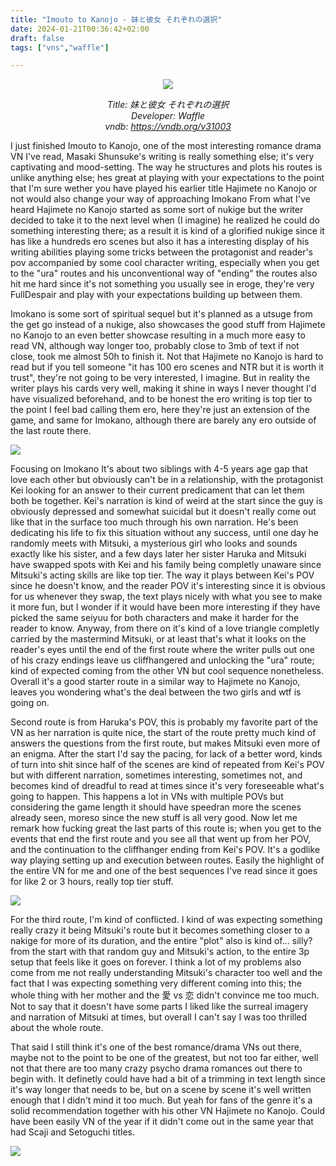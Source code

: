 ```yaml
---
title: "Imouto to Kanojo - 妹と彼女 それぞれの選択"
date: 2024-01-21T00:36:42+02:00
draft: false
tags: ["vns","waffle"]

---
```


<center>

![](/unikansou/images/imokano/0.png)

*Title: 妹と彼女 それぞれの選択<br/>
Developer: Waffle<br/>
vndb: https://vndb.org/v31003*

</center>

I just finished Imouto to Kanojo, one of the most interesting romance drama VN I've read, Masaki Shunsuke's writing is really something else; it's very captivating and mood-setting. The way he structures and plots his routes is unlike anything else; hes great at playing with your expectations to the point that I'm sure wether you have played his earlier title Hajimete no Kanojo or not would also change your way of approaching Imokano
From what I've heard Hajimete no Kanojo started as some sort of nukige but the writer decided to take it to the next level when (I imagine) he realized he could do something interesting there; as a result it is kind of a glorified nukige since it has like a hundreds ero scenes but also it has a interesting display of his writing abilities playing some tricks between the protagonist and reader's pov accompanied by some cool character writing, especially when you get to the "ura" routes and his unconventional way of "ending" the routes also hit me hard since it's not something you usually see in eroge, they're very FullDespair and play with your expectations building up between them.

<!--more-->

Imokano is some sort of spiritual sequel but it's planned as a utsuge from the get go instead of a nukige, also showcases the good stuff from Hajimete no Kanojo to an even better showcase resulting in a much more easy to read VN, although way longer too, probably close to 3mb of text if not close, took me almost 50h to finish it. Not that Hajimete no Kanojo is hard to read but if you tell someone "it has 100 ero scenes and NTR but it is worth it trust", they're not going to be very interested, I imagine. But in reality the writer plays his cards very well, making it shine in ways I never thought I'd have visualized beforehand, and to be honest the ero writing is top tier to the point I feel bad calling them ero, here they're just an extension of the game, and same for Imokano, although there are barely any ero outside of the last route there.

![](/unikansou/images/imokano/1.png)

Focusing on Imokano It's about two siblings with 4-5 years age gap that love each other but obviously can't be in a relationship, with the protagonist Kei looking for an answer to their current predicament that can let them both be together. Kei's narration is kind of weird at the start since the guy is obviously depressed and somewhat suicidal but it doesn't really come out like that in the surface too much through his own narration. He's been dedicating his life to fix this situation without any success, until one day he randomly meets with Mitsuki, a mysterious girl who looks and sounds exactly like his sister, and a few days later her sister Haruka and Mitsuki have swapped spots with Kei and his family being completly unaware since Mitsuki's acting skills are like top tier.
The way it plays between Kei's POV since he doesn't know, and the reader POV it's interesting since it is obvious for us whenever they swap, the text plays nicely with what you see to make it more fun, but I wonder if it would have been more interesting if they have picked the same seiyuu for both characters and make it harder for the reader to know. Anyway, from there on it's kind of a love triangle completly carried by the mastermind Mitsuki, or at least that's what it looks on the reader's eyes until the end of the first route where the writer pulls out one of his crazy endings leave us cliffhangered and unlocking the "ura" route; kind of expected coming from the other VN but cool sequence nonetheless. Overall it's a good starter route in a similar way to Hajimete no Kanojo, leaves you wondering what's the deal between the two girls and wtf is going on.

Second route is from Haruka's POV, this is probably my favorite part of the VN as her narration is quite nice, the start of the route pretty much kind of answers the questions from the first route, but makes Mitsuki even more of an enigma. After the start I'd say the pacing, for lack of a better word, kinds of turn into shit since half of the scenes are kind of repeated from Kei's POV but with different narration, sometimes interesting, sometimes not, and becomes kind of dreadful to read at times since it's very foreseeable what's going to happen. This happens a lot in VNs with multiple POVs but considering the game length it should have speedran more the scenes already seen, moreso since the new stuff is all very good. Now let me remark how fucking great the last parts of this route is; when you get to the events that end the first route and you see all that went up from her POV, and the continuation to the cliffhanger ending from Kei's POV. It's a godlike way playing setting up and execution between routes. Easily the highlight of the entire VN for me and one of the best sequences I've read since it goes for like 2 or 3 hours, really top tier stuff.

![](/unikansou/images/imokano/2.png)

For the third route, I'm kind of conflicted. I kind of was expecting something really crazy it being Mitsuki's route but it becomes something closer to a nakige for more of its duration, and the entire "plot" also is kind of... silly? from the start with that random guy and Mitsuki's action, to the entire 3p setup that feels like it goes on forever. I think a lot of my problems also come from me not really understanding Mitsuki's character too well and the fact that I was expecting something very different coming into this; the whole thing with her mother and the 愛 vs 恋 didn't convince me too much. Not to say that it doesn't have some parts I liked like the surreal imagery and narration of Mitsuki at times, but overall I can't say I was too thrilled about the whole route.

That said I still think it's one of the best romance/drama VNs out there, maybe not to the point to be one of the greatest, but not too far either,  well not that there are too many crazy psycho drama romances out there to begin with. It definetly could have had a bit of a trimming in text length since it's way longer that needs to be, but on a scene by scene it's well written enough that I didn't mind it too much. But yeah for fans of the genre it's a solid recommendation together with his other VN Hajimete no Kanojo. Could have been easily VN of the year if it didn't come out in the same year that had Scaji and Setoguchi titles.

![](/unikansou/images/imokano/3.png)

